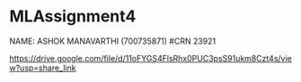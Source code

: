 # MLAssignment4
NAME: ASHOK MANAVARTHI (700735871)
#CRN 23921

https://drive.google.com/file/d/11oFYGS4FlsRhx0PUC3psS91ukm8Czt4s/view?usp=share_link
